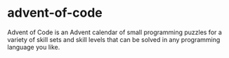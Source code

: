 # advent-of-code
Advent of Code is an Advent calendar of small programming puzzles for a variety of skill sets and skill levels that can be solved in any programming language you like.
